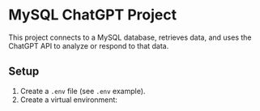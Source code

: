 # MySQL ChatGPT Project

This project connects to a MySQL database, retrieves data, and uses the ChatGPT API to analyze or respond to that data.

## Setup

1. Create a `.env` file (see `.env` example).
2. Create a virtual environment: